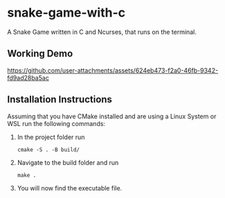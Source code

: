 # snake-game-with-c
A Snake Game written in C and Ncurses, that runs on the terminal.

## Working Demo
https://github.com/user-attachments/assets/624eb473-f2a0-46fb-9342-fd9ad28ba5ac

## Installation Instructions  
Assuming that you have CMake installed and are using a Linux System or WSL run the following commands:  
1. In the project folder run
   ```
   cmake -S . -B build/
   ```
2. Navigate to the build folder and run
   ```
   make .
   ```
3. You will now find the executable file.

